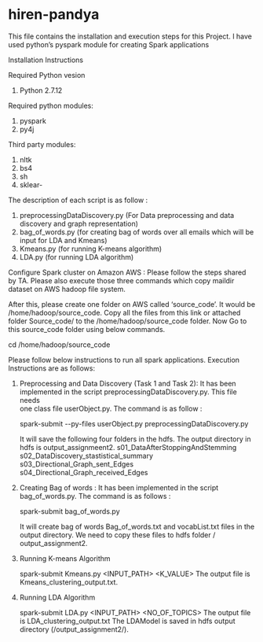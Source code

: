 # hiren-pandya

This file contains the installation and execution steps for this Project. I have used python’s pyspark module for creating Spark applications

Installation Instructions

Required Python vesion
1. Python 2.7.12 

Required python modules:
1. pyspark
2. py4j 

Third party modules:
1. nltk
2. bs4
3. sh
4. sklear-

The description of each script is as follow :

1. preprocessingDataDiscovery.py (For Data preprocessing and data discovery and graph representation)
2. bag_of_words.py (for creating bag of words over all emails which will be input for LDA and Kmeans)
3. Kmeans.py  (for running K-means algorithm)
4. LDA.py (for running LDA algorithm)

Configure Spark cluster on Amazon AWS :
Please follow the steps shared by TA. Please also execute those three commands which copy maildir dataset on AWS hadoop file system.

After this, please create one folder on AWS called ‘source_code’. It would be /home/hadoop/source_code. Copy  all the files from this link or attached folder Source_code/ to the /home/hadoop/source_code folder. Now Go to this source_code folder using below commands.

cd /home/hadoop/source_code


Please follow below instructions to run all spark applications. Execution Instructions are as follows: 

1. Preprocessing and Data Discovery (Task 1 and Task 2): It has been implemented in the script preprocessingDataDiscovery.py. This file needs  
   one class file userObject.py. The command is as follow :  

   spark-submit --py-files userObject.py preprocessingDataDiscovery.py
 
   It will save the following four folders in the hdfs. The output directory in hdfs is output_assignmeent2.
        s01_DataAfterStoppingAndStemming
	s02_DataDiscovery_stastistical_summary 
	s03_Directional_Graph_sent_Edges
	s04_Directional_Graph_received_Edges
	

2.  Creating Bag of words : It has been implemented in the script bag_of_words.py. The command is as follows : 

    spark-submit bag_of_words.py

    It will create bag of words Bag_of_words.txt and vocabList.txt files in the output directory. We need to copy these files to hdfs folder / 
    output_assignment2.


3. Running K-means Algorithm

   spark-submit Kmeans.py  <INPUT_PATH> <K_VALUE>
   The output file is Kmeans_clustering_output.txt.


4. Running LDA Algorithm

   spark-submit LDA.py  <INPUT_PATH> <NO_OF_TOPICS>
   The output file is LDA_clustering_output.txt
   The LDAModel is saved in hdfs output directory (/output_assignment2/).

